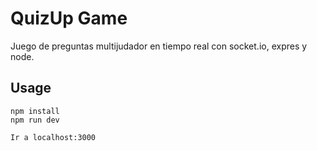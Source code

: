 # QuizUp Game
Juego de preguntas multijudador en tiempo real con socket.io, expres y node.
## Usage
```
npm install
npm run dev

Ir a localhost:3000
```

